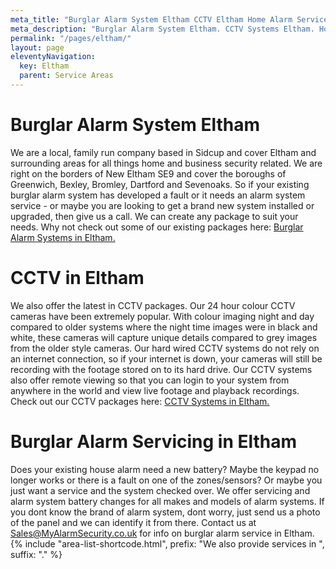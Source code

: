 ```yaml
---
meta_title: "Burglar Alarm System Eltham CCTV Eltham Home Alarm Service Eltham - MyAlarm Security"
meta_description: "Burglar Alarm System Eltham. CCTV Systems Eltham. Home Security Systems, Burglar Alarm Service Alarm Battery Eltham. Contact us  020 8302 4065."
permalink: "/pages/eltham/"
layout: page
eleventyNavigation:
  key: Eltham
  parent: Service Areas
---
```


# Burglar Alarm System Eltham 

We are a local, family run company based in Sidcup and cover Eltham and surrounding areas for all things home and business security related. We are right on the borders of New Eltham SE9 and cover the boroughs of Greenwich, Bexley, Bromley, Dartford and Sevenoaks. So if your existing burglar alarm system has developed a fault or it needs an alarm system service - or maybe you are looking to get a brand new system installed or upgraded, then give us a call. We can create any package to suit your needs. Why not check out some of our existing packages here: [Burglar Alarm Systems in Eltham.](/categories/burglar-alarms/)

# CCTV in Eltham 

We also offer the latest in CCTV packages. Our 24 hour colour CCTV cameras have been extremely popular. With colour imaging night and day compared to older systems where the night time images were in black and white, these cameras will capture unique details compared to grey images from the older style cameras. Our hard wired CCTV systems do not rely on an internet connection, so if your internet is down, your cameras will still be recording with the footage stored on to its hard drive. Our CCTV systems also offer remote viewing so that you can login to your system from anywhere in the world and view live footage and playback recordings. Check out our CCTV packages here: [CCTV Systems in Eltham.](/categories/cctv/)

#   

# Burglar Alarm Servicing in Eltham 

Does your existing house alarm need a new battery? Maybe the keypad no longer works or there is a fault on one of the zones/sensors? Or maybe you just want a service and the system checked over. We offer servicing and alarm system battery changes for all makes and models of alarm systems. If you dont know the brand of alarm system, dont worry, just send us a photo of the panel and we can identify it from there. Contact us at <Sales@MyAlarmSecurity.co.uk> for info on burglar alarm service in Eltham.
{% include "area-list-shortcode.html", prefix: "We also provide services in ", suffix: "." %}
